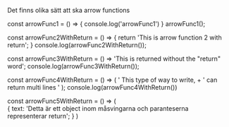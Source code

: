 Det finns olika sätt att ska arrow functions 

const arrowFunc1 = () => {
        console.log('arrowFunc1')
} 
arrowFunc1(); 

const arrowFunc2WithReturn = () => {
        return 'This is arrow function 2 with return';
}
console.log(arrowFunc2WithReturn());

const arrowFunc3WithReturn = () => 'This is returned without the "return" word';
console.log(arrowFunc3WithReturn());

const arrowFunc4WithReturn = () => (
        ' This type of way to write, 
        + ' can return multi lines '
);
console.log(arrowFunc4WithReturn())

const arrowFunc5WithReturn = () => (     
      {
        text: 'Detta är ett object inom måsvingarna och paranteserna representerar return'; 
      }
)      